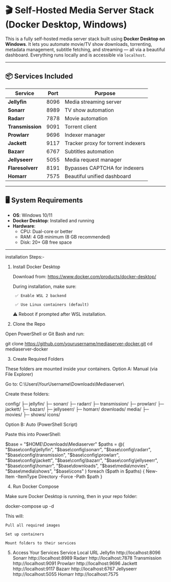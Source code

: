 # 🎬 Self-Hosted Media Server Stack (Docker Desktop, Windows)

This is a fully self-hosted media server stack built using **Docker Desktop on Windows**. It lets you automate movie/TV show downloads, torrenting, metadata management, subtitle fetching, and streaming — all via a beautiful dashboard. Everything runs locally and is accessible via `localhost`.

---

## 📦 Services Included

| Service       | Port  | Purpose                                   |
|--------------|-------|-------------------------------------------|
| **Jellyfin**      | 8096  | Media streaming server                    |
| **Sonarr**        | 8989  | TV show automation                        |
| **Radarr**        | 7878  | Movie automation                          |
| **Transmission**  | 9091  | Torrent client                            |
| **Prowlarr**      | 9696  | Indexer manager                           |
| **Jackett**       | 9117  | Tracker proxy for torrent indexers        |
| **Bazarr**        | 6767  | Subtitles automation                      |
| **Jellyseerr**    | 5055  | Media request manager                     |
| **Flaresolverr**  | 8191  | Bypasses CAPTCHA for indexers             |
| **Homarr**        | 7575  | Beautiful unified dashboard               |

---

## 🖥 System Requirements

- **OS**: Windows 10/11
- **Docker Desktop**: Installed and running  
- **Hardware**:  
  - CPU: Dual-core or better  
  - RAM: 4 GB minimum (8 GB recommended)  
  - Disk: 20+ GB free space  

---



installation Steps:-

1. Install Docker Desktop

    Download from: https://www.docker.com/products/docker-desktop/

    During installation, make sure:

        ✅ Enable WSL 2 backend

        ✅ Use Linux containers (default)

    ⚠️ Reboot if prompted after WSL installation.

2. Clone the Repo

Open PowerShell or Git Bash and run:

git clone https://github.com/yourusername/mediaserver-docker.git
cd mediaserver-docker

3. Create Required Folders

These folders are mounted inside your containers.
Option A: Manual (via File Explorer)

Go to:
C:\Users\YourUsername\Downloads\Mediaserver\

Create these folders:

config/
├─ jellyfin/
├─ sonarr/
├─ radarr/
├─ transmission/
├─ prowlarr/
├─ jackett/
├─ bazarr/
├─ jellyseerr/
├─ homarr/
downloads/
media/
├─ movies/
├─ shows/
icons/

Option B: Auto (PowerShell Script)

Paste this into PowerShell:

$base = "$HOME\Downloads\Mediaserver"
$paths = @(
  "$base\config\jellyfin",
  "$base\config\sonarr",
  "$base\config\radarr",
  "$base\config\transmission",
  "$base\config\prowlarr",
  "$base\config\jackett",
  "$base\config\bazarr",
  "$base\config\jellyseerr",
  "$base\config\homarr",
  "$base\downloads",
  "$base\media\movies",
  "$base\media\shows",
  "$base\icons"
)
foreach ($path in $paths) { New-Item -ItemType Directory -Force -Path $path }

4. Run Docker Compose

Make sure Docker Desktop is running, then in your repo folder:

docker-compose up -d

This will:

    Pull all required images

    Set up containers

    Mount folders to their services

5. Access Your Services
Service	Local URL
Jellyfin	http://localhost:8096
Sonarr	http://localhost:8989
Radarr	http://localhost:7878
Transmission	http://localhost:9091
Prowlarr	http://localhost:9696
Jackett	http://localhost:9117
Bazarr	http://localhost:6767
Jellyseerr	http://localhost:5055
Homarr	http://localhost:7575
